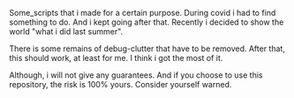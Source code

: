 Some_scripts that i made for a certain purpose. 
During covid i had to find something to do. And i kept going after that. Recently i decided to show the world "what i did last summer".

There is some remains of debug-clutter that have to be removed.  After that, this  should work, at least for me. I think i got the most of it.

Although, i will not give any guarantees. And if you choose to use this repository, the risk is 100% yours. Consider yourself warned.
